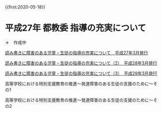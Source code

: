 {{first:2020-05-18}}

# 平成27年 都教委 指導の充実について
＊　作成中


[読み書きに障害のある児童・生徒の指導の充実について　平成27年3月発行](https://www.kyoiku.metro.tokyo.lg.jp/school/document/special_needs_education/files/guideline/27yomikakisyougai_juujitsu.pdf)

[読み書きに障害のある児童・生徒の指導の充実について（2）　平成28年3月発行](https://www.kyoiku.metro.tokyo.lg.jp/school/document/special_needs_education/files/guideline/28yomikakisyougai_juujitsu.pdf)

[読み書きに障害のある児童・生徒の指導の充実について（3）　平成29年3月発行](https://www.kyoiku.metro.tokyo.lg.jp/school/document/special_needs_education/files/guideline/29yomikakisyougai_juujitsu.pdf)


高等学校における特別支援教育の推進～発達障害のある生徒の支援のために～その1

高等学校における特別支援教育の推進～発達障害のある生徒の支援のために～その2

